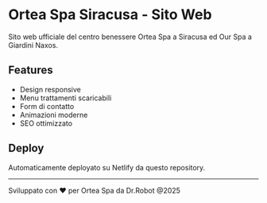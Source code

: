# Ortea Spa Siracusa - Sito Web

Sito web ufficiale del centro benessere Ortea Spa a Siracusa ed Our Spa a Giardini Naxos.

## Features
- Design responsive
- Menu trattamenti scaricabili
- Form di contatto
- Animazioni moderne
- SEO ottimizzato

## Deploy
Automaticamente deployato su Netlify da questo repository.

---
Sviluppato con ❤️ per Ortea Spa da Dr.Robot @2025

